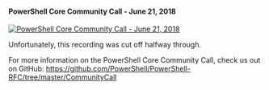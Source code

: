 ﻿#### PowerShell Core Community Call - June 21, 2018

[![PowerShell Core Community Call - June 21, 2018](https://i4.ytimg.com/vi/Wj5kksgNTTs/hqdefault.jpg "PowerShell Core Community Call - June 21, 2018")](https://www.youtube.com/watch?v=Wj5kksgNTTs)

Unfortunately, this recording was cut off halfway through.

For more information on the PowerShell Core Community Call, check us out on GitHub: https://github.com/PowerShell/PowerShell-RFC/tree/master/CommunityCall


